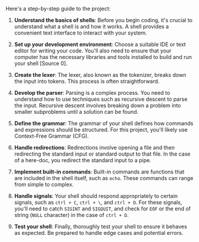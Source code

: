 Here's a step-by-step guide to the project:

1. **Understand the basics of shells**: Before you begin coding, it's crucial to understand what a shell is and how it works. A shell provides a convenient text interface to interact with your system.

2. **Set up your development environment**: Choose a suitable IDE or text editor for writing your code. You'll also need to ensure that your computer has the necessary libraries and tools installed to build and run your shell [Source 0].

3. **Create the lexer**: The lexer, also known as the tokenizer, breaks down the input into tokens. This process is often straightforward.

4. **Develop the parser**: Parsing is a complex process. You need to understand how to use techniques such as recursive descent to parse the input. Recursive descent involves breaking down a problem into smaller subproblems until a solution can be found.

5. **Define the grammar**: The grammar of your shell defines how commands and expressions should be structured. For this project, you'll likely use Context-Free Grammar (CFG).

6. **Handle redirections**: Redirections involve opening a file and then redirecting the standard input or standard output to that file. In the case of a here-doc, you redirect the standard input to a pipe.

7. **Implement built-in commands**: Built-in commands are functions that are included in the shell itself, such as `echo`. These commands can range from simple to complex.

8. **Handle signals**: Your shell should respond appropriately to certain signals, such as `ctrl + C`, `ctrl + \`, and `ctrl + D`. For these signals, you'll need to catch `SIGINT` and `SIGQUIT`, and check for `EOF` or the end of string (`NULL` character) in the case of `ctrl + D`.

9. **Test your shell**: Finally, thoroughly test your shell to ensure it behaves as expected. Be prepared to handle edge cases and potential errors.
